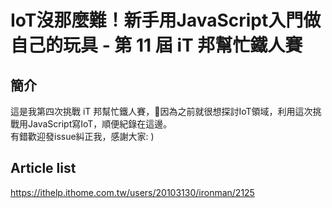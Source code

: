 # IoT沒那麼難！新手用JavaScript入門做自己的玩具 - 第 11 屆 iT 邦幫忙鐵人賽


## 簡介
這是我第四次挑戰 iT 邦幫忙鐵人賽，因為之前就很想探討IoT領域，利用這次挑戰用JavaScript寫IoT，順便紀錄在這邊。    
有錯歡迎發issue糾正我，感謝大家: )

## Article list
https://ithelp.ithome.com.tw/users/20103130/ironman/2125



